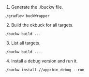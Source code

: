 1. Generate the ./buckw file.

```
./gradlew buckWrapper
```

2. Build the okbuck for all targets.

 ```
 ./buckw build ...
 ```

3. List all targets.

 ```
 ./buckw build ...
 ```

4. Install a debug version and run it.

 ```
 ./buckw install //app:bin_debug --run
 ```